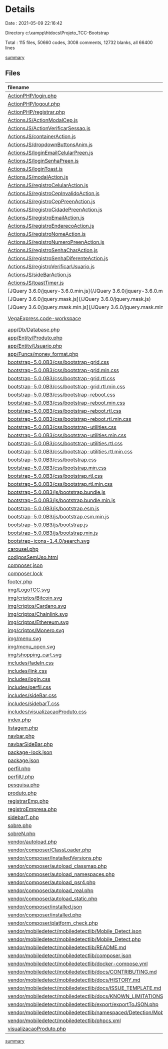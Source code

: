 # Details

Date : 2021-05-09 22:16:42

Directory c:\xampp\htdocs\Projeto_TCC-Bootstrap

Total : 115 files,  50660 codes, 3008 comments, 12732 blanks, all 66400 lines

[summary](results.md)

## Files
| filename | language | code | comment | blank | total |
| :--- | :--- | ---: | ---: | ---: | ---: |
| [ActionPHP/login.php](/ActionPHP/login.php) | PHP | 35 | 0 | 8 | 43 |
| [ActionPHP/logout.php](/ActionPHP/logout.php) | PHP | 9 | 0 | 0 | 9 |
| [ActionPHP/registrar.php](/ActionPHP/registrar.php) | PHP | 72 | 9 | 20 | 101 |
| [ActionsJS/ActionModalCep.js](/ActionsJS/ActionModalCep.js) | JavaScript | 6 | 0 | 1 | 7 |
| [ActionsJS/ActionVerificarSessao.js](/ActionsJS/ActionVerificarSessao.js) | JavaScript | 4 | 0 | 1 | 5 |
| [ActionsJS/containerAction.js](/ActionsJS/containerAction.js) | JavaScript | 3 | 0 | 1 | 4 |
| [ActionsJS/dropdownButtonsAnim.js](/ActionsJS/dropdownButtonsAnim.js) | JavaScript | 6 | 0 | 1 | 7 |
| [ActionsJS/loginEmailCelularPreen.js](/ActionsJS/loginEmailCelularPreen.js) | JavaScript | 11 | 0 | 4 | 15 |
| [ActionsJS/loginSenhaPreen.js](/ActionsJS/loginSenhaPreen.js) | JavaScript | 11 | 0 | 4 | 15 |
| [ActionsJS/loginToast.js](/ActionsJS/loginToast.js) | JavaScript | 4 | 0 | 0 | 4 |
| [ActionsJS/modalAction.js](/ActionsJS/modalAction.js) | JavaScript | 3 | 0 | 0 | 3 |
| [ActionsJS/registroCelularAction.js](/ActionsJS/registroCelularAction.js) | JavaScript | 11 | 0 | 6 | 17 |
| [ActionsJS/registroCepInvalidoAction.js](/ActionsJS/registroCepInvalidoAction.js) | JavaScript | 11 | 0 | 5 | 16 |
| [ActionsJS/registroCepPreenAction.js](/ActionsJS/registroCepPreenAction.js) | JavaScript | 11 | 0 | 5 | 16 |
| [ActionsJS/registroCidadePreenAction.js](/ActionsJS/registroCidadePreenAction.js) | JavaScript | 11 | 0 | 3 | 14 |
| [ActionsJS/registroEmailAction.js](/ActionsJS/registroEmailAction.js) | JavaScript | 11 | 0 | 6 | 17 |
| [ActionsJS/registroEnderecoAction.js](/ActionsJS/registroEnderecoAction.js) | JavaScript | 11 | 0 | 6 | 17 |
| [ActionsJS/registroNomeAction.js](/ActionsJS/registroNomeAction.js) | JavaScript | 22 | 0 | 5 | 27 |
| [ActionsJS/registroNumeroPreenAction.js](/ActionsJS/registroNumeroPreenAction.js) | JavaScript | 11 | 0 | 3 | 14 |
| [ActionsJS/registroSenhaCharAction.js](/ActionsJS/registroSenhaCharAction.js) | JavaScript | 22 | 0 | 7 | 29 |
| [ActionsJS/registroSenhaDiferenteAction.js](/ActionsJS/registroSenhaDiferenteAction.js) | JavaScript | 22 | 0 | 7 | 29 |
| [ActionsJS/registroVerificarUsuario.js](/ActionsJS/registroVerificarUsuario.js) | JavaScript | 0 | 0 | 1 | 1 |
| [ActionsJS/sideBarAction.js](/ActionsJS/sideBarAction.js) | JavaScript | 24 | 7 | 7 | 38 |
| [ActionsJS/toastTimer.js](/ActionsJS/toastTimer.js) | JavaScript | 5 | 0 | 3 | 8 |
| [JQuery 3.6.0/jquery-3.6.0.min.js](/JQuery 3.6.0/jquery-3.6.0.min.js) | JavaScript | 1 | 1 | 0 | 2 |
| [JQuery 3.6.0/jquery.mask.js](/JQuery 3.6.0/jquery.mask.js) | JavaScript | 472 | 60 | 73 | 605 |
| [JQuery 3.6.0/jquery.mask.min.js](/JQuery 3.6.0/jquery.mask.min.js) | JavaScript | 17 | 2 | 1 | 20 |
| [VegaExpress.code-workspace](/VegaExpress.code-workspace) | JSON with Comments | 8 | 0 | 0 | 8 |
| [app/Db/Database.php](/app/Db/Database.php) | PHP | 76 | 18 | 27 | 121 |
| [app/Entity/Produto.php](/app/Entity/Produto.php) | PHP | 29 | 0 | 11 | 40 |
| [app/Entity/Usuario.php](/app/Entity/Usuario.php) | PHP | 103 | 5 | 21 | 129 |
| [app/Funcs/money_format.php](/app/Funcs/money_format.php) | PHP | 91 | 12 | 12 | 115 |
| [bootstrap-5.0.0B3/css/bootstrap-grid.css](/bootstrap-5.0.0B3/css/bootstrap-grid.css) | CSS | 3,855 | 7 | 1,135 | 4,997 |
| [bootstrap-5.0.0B3/css/bootstrap-grid.min.css](/bootstrap-5.0.0B3/css/bootstrap-grid.min.css) | CSS | 1 | 6 | 0 | 7 |
| [bootstrap-5.0.0B3/css/bootstrap-grid.rtl.css](/bootstrap-5.0.0B3/css/bootstrap-grid.rtl.css) | CSS | 3,855 | 7 | 1,134 | 4,996 |
| [bootstrap-5.0.0B3/css/bootstrap-grid.rtl.min.css](/bootstrap-5.0.0B3/css/bootstrap-grid.rtl.min.css) | CSS | 1 | 6 | 0 | 7 |
| [bootstrap-5.0.0B3/css/bootstrap-reboot.css](/bootstrap-5.0.0B3/css/bootstrap-reboot.css) | CSS | 346 | 16 | 64 | 426 |
| [bootstrap-5.0.0B3/css/bootstrap-reboot.min.css](/bootstrap-5.0.0B3/css/bootstrap-reboot.min.css) | CSS | 1 | 7 | 0 | 8 |
| [bootstrap-5.0.0B3/css/bootstrap-reboot.rtl.css](/bootstrap-5.0.0B3/css/bootstrap-reboot.rtl.css) | CSS | 352 | 8 | 63 | 423 |
| [bootstrap-5.0.0B3/css/bootstrap-reboot.rtl.min.css](/bootstrap-5.0.0B3/css/bootstrap-reboot.rtl.min.css) | CSS | 1 | 7 | 0 | 8 |
| [bootstrap-5.0.0B3/css/bootstrap-utilities.css](/bootstrap-5.0.0B3/css/bootstrap-utilities.css) | CSS | 3,634 | 9 | 1,109 | 4,752 |
| [bootstrap-5.0.0B3/css/bootstrap-utilities.min.css](/bootstrap-5.0.0B3/css/bootstrap-utilities.min.css) | CSS | 1 | 6 | 0 | 7 |
| [bootstrap-5.0.0B3/css/bootstrap-utilities.rtl.css](/bootstrap-5.0.0B3/css/bootstrap-utilities.rtl.css) | CSS | 3,630 | 7 | 1,106 | 4,743 |
| [bootstrap-5.0.0B3/css/bootstrap-utilities.rtl.min.css](/bootstrap-5.0.0B3/css/bootstrap-utilities.rtl.min.css) | CSS | 1 | 6 | 0 | 7 |
| [bootstrap-5.0.0B3/css/bootstrap.css](/bootstrap-5.0.0B3/css/bootstrap.css) | CSS | 9,088 | 27 | 1,714 | 10,829 |
| [bootstrap-5.0.0B3/css/bootstrap.min.css](/bootstrap-5.0.0B3/css/bootstrap.min.css) | CSS | 2 | 5 | 0 | 7 |
| [bootstrap-5.0.0B3/css/bootstrap.rtl.css](/bootstrap-5.0.0B3/css/bootstrap.rtl.css) | CSS | 9,090 | 7 | 1,708 | 10,805 |
| [bootstrap-5.0.0B3/css/bootstrap.rtl.min.css](/bootstrap-5.0.0B3/css/bootstrap.rtl.min.css) | CSS | 2 | 5 | 0 | 7 |
| [bootstrap-5.0.0B3/js/bootstrap.bundle.js](/bootstrap-5.0.0B3/js/bootstrap.bundle.js) | JavaScript | 4,890 | 560 | 1,326 | 6,776 |
| [bootstrap-5.0.0B3/js/bootstrap.bundle.min.js](/bootstrap-5.0.0B3/js/bootstrap.bundle.min.js) | JavaScript | 1 | 6 | 0 | 7 |
| [bootstrap-5.0.0B3/js/bootstrap.esm.js](/bootstrap-5.0.0B3/js/bootstrap.esm.js) | JavaScript | 3,479 | 472 | 1,044 | 4,995 |
| [bootstrap-5.0.0B3/js/bootstrap.esm.min.js](/bootstrap-5.0.0B3/js/bootstrap.esm.min.js) | JavaScript | 1 | 6 | 0 | 7 |
| [bootstrap-5.0.0B3/js/bootstrap.js](/bootstrap-5.0.0B3/js/bootstrap.js) | JavaScript | 3,518 | 478 | 1,048 | 5,044 |
| [bootstrap-5.0.0B3/js/bootstrap.min.js](/bootstrap-5.0.0B3/js/bootstrap.min.js) | JavaScript | 1 | 6 | 0 | 7 |
| [bootstrap-icons-1.4.0/search.svg](/bootstrap-icons-1.4.0/search.svg) | XML | 3 | 0 | 0 | 3 |
| [carousel.php](/carousel.php) | PHP | 30 | 0 | 4 | 34 |
| [codigosSemUso.html](/codigosSemUso.html) | HTML | 82 | 14 | 30 | 126 |
| [composer.json](/composer.json) | JSON | 11 | 0 | 1 | 12 |
| [composer.lock](/composer.lock) | JSON | 81 | 0 | 1 | 82 |
| [footer.php](/footer.php) | PHP | 8 | 0 | 5 | 13 |
| [img/LogoTCC.svg](/img/LogoTCC.svg) | XML | 45 | 1 | 1 | 47 |
| [img/criptos/Bitcoin.svg](/img/criptos/Bitcoin.svg) | XML | 1 | 0 | 0 | 1 |
| [img/criptos/Cardano.svg](/img/criptos/Cardano.svg) | XML | 1 | 0 | 0 | 1 |
| [img/criptos/Chainlink.svg](/img/criptos/Chainlink.svg) | XML | 1 | 0 | 0 | 1 |
| [img/criptos/Ethereum.svg](/img/criptos/Ethereum.svg) | XML | 1 | 0 | 0 | 1 |
| [img/criptos/Monero.svg](/img/criptos/Monero.svg) | XML | 1 | 0 | 0 | 1 |
| [img/menu.svg](/img/menu.svg) | XML | 1 | 0 | 0 | 1 |
| [img/menu_open.svg](/img/menu_open.svg) | XML | 1 | 0 | 0 | 1 |
| [img/shopping_cart.svg](/img/shopping_cart.svg) | XML | 1 | 0 | 0 | 1 |
| [includes/fadeIn.css](/includes/fadeIn.css) | CSS | 52 | 2 | 7 | 61 |
| [includes/link.css](/includes/link.css) | CSS | 283 | 30 | 86 | 399 |
| [includes/login.css](/includes/login.css) | CSS | 256 | 45 | 60 | 361 |
| [includes/perfil.css](/includes/perfil.css) | CSS | 12 | 0 | 4 | 16 |
| [includes/sideBar.css](/includes/sideBar.css) | CSS | 88 | 8 | 30 | 126 |
| [includes/sidebarT.css](/includes/sidebarT.css) | CSS | 72 | 0 | 11 | 83 |
| [includes/visualizacaoProduto.css](/includes/visualizacaoProduto.css) | CSS | 35 | 12 | 19 | 66 |
| [index.php](/index.php) | PHP | 36 | 11 | 17 | 64 |
| [listagem.php](/listagem.php) | PHP | 69 | 0 | 10 | 79 |
| [navbar.php](/navbar.php) | PHP | 136 | 0 | 24 | 160 |
| [navbarSideBar.php](/navbarSideBar.php) | PHP | 97 | 0 | 23 | 120 |
| [package-lock.json](/package-lock.json) | JSON | 28 | 0 | 1 | 29 |
| [package.json](/package.json) | JSON | 5 | 0 | 1 | 6 |
| [perfil.php](/perfil.php) | PHP | 18 | 4 | 5 | 27 |
| [perfilU.php](/perfilU.php) | PHP | 17 | 0 | 4 | 21 |
| [pesquisa.php](/pesquisa.php) | PHP | 23 | 0 | 5 | 28 |
| [produto.php](/produto.php) | PHP | 14 | 4 | 5 | 23 |
| [registrarEmp.php](/registrarEmp.php) | PHP | 258 | 29 | 92 | 379 |
| [registroEmpresa.php](/registroEmpresa.php) | PHP | 16 | 5 | 10 | 31 |
| [sidebarT.php](/sidebarT.php) | PHP | 85 | 0 | 8 | 93 |
| [sobre.php](/sobre.php) | PHP | 49 | 0 | 12 | 61 |
| [sobreN.php](/sobreN.php) | PHP | 13 | 4 | 5 | 22 |
| [vendor/autoload.php](/vendor/autoload.php) | PHP | 3 | 1 | 4 | 8 |
| [vendor/composer/ClassLoader.php](/vendor/composer/ClassLoader.php) | PHP | 275 | 153 | 52 | 480 |
| [vendor/composer/InstalledVersions.php](/vendor/composer/InstalledVersions.php) | PHP | 162 | 0 | 131 | 293 |
| [vendor/composer/autoload_classmap.php](/vendor/composer/autoload_classmap.php) | PHP | 12 | 1 | 4 | 17 |
| [vendor/composer/autoload_namespaces.php](/vendor/composer/autoload_namespaces.php) | PHP | 6 | 1 | 4 | 11 |
| [vendor/composer/autoload_psr4.php](/vendor/composer/autoload_psr4.php) | PHP | 6 | 1 | 4 | 11 |
| [vendor/composer/autoload_real.php](/vendor/composer/autoload_real.php) | PHP | 41 | 4 | 13 | 58 |
| [vendor/composer/autoload_static.php](/vendor/composer/autoload_static.php) | PHP | 46 | 1 | 9 | 56 |
| [vendor/composer/installed.json](/vendor/composer/installed.json) | JSON | 71 | 0 | 1 | 72 |
| [vendor/composer/installed.php](/vendor/composer/installed.php) | PHP | 33 | 0 | 1 | 34 |
| [vendor/composer/platform_check.php](/vendor/composer/platform_check.php) | PHP | 21 | 1 | 5 | 27 |
| [vendor/mobiledetect/mobiledetectlib/Mobile_Detect.json](/vendor/mobiledetect/mobiledetectlib/Mobile_Detect.json) | JSON | 1 | 0 | 0 | 1 |
| [vendor/mobiledetect/mobiledetectlib/Mobile_Detect.php](/vendor/mobiledetect/mobiledetectlib/Mobile_Detect.php) | PHP | 678 | 850 | 156 | 1,684 |
| [vendor/mobiledetect/mobiledetectlib/README.md](/vendor/mobiledetect/mobiledetectlib/README.md) | Markdown | 232 | 0 | 113 | 345 |
| [vendor/mobiledetect/mobiledetectlib/composer.json](/vendor/mobiledetect/mobiledetectlib/composer.json) | JSON | 31 | 0 | 1 | 32 |
| [vendor/mobiledetect/mobiledetectlib/docker-compose.yml](/vendor/mobiledetect/mobiledetectlib/docker-compose.yml) | YAML | 15 | 0 | 1 | 16 |
| [vendor/mobiledetect/mobiledetectlib/docs/CONTRIBUTING.md](/vendor/mobiledetect/mobiledetectlib/docs/CONTRIBUTING.md) | Markdown | 40 | 0 | 8 | 48 |
| [vendor/mobiledetect/mobiledetectlib/docs/HISTORY.md](/vendor/mobiledetect/mobiledetectlib/docs/HISTORY.md) | Markdown | 6 | 0 | 6 | 12 |
| [vendor/mobiledetect/mobiledetectlib/docs/ISSUE_TEMPLATE.md](/vendor/mobiledetect/mobiledetectlib/docs/ISSUE_TEMPLATE.md) | Markdown | 8 | 0 | 7 | 15 |
| [vendor/mobiledetect/mobiledetectlib/docs/KNOWN_LIMITATIONS.md](/vendor/mobiledetect/mobiledetectlib/docs/KNOWN_LIMITATIONS.md) | Markdown | 13 | 0 | 2 | 15 |
| [vendor/mobiledetect/mobiledetectlib/export/exportToJSON.php](/vendor/mobiledetect/mobiledetectlib/export/exportToJSON.php) | PHP | 28 | 32 | 8 | 68 |
| [vendor/mobiledetect/mobiledetectlib/namespaced/Detection/MobileDetect.php](/vendor/mobiledetect/mobiledetectlib/namespaced/Detection/MobileDetect.php) | PHP | 4 | 16 | 3 | 23 |
| [vendor/mobiledetect/mobiledetectlib/phpcs.xml](/vendor/mobiledetect/mobiledetectlib/phpcs.xml) | XML | 20 | 0 | 0 | 20 |
| [visualizacaoProduto.php](/visualizacaoProduto.php) | PHP | 95 | 0 | 18 | 113 |

[summary](results.md)
